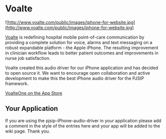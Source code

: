 # Voalte #
![http://www.voalte.com/public/images/iphone-for-website.jpg](http://www.voalte.com/public/images/iphone-for-website.jpg)

[Voalte](http://www.voalte.com) is redefining hospital mobile point-of-care communication by providing a complete solution for voice, alarms and text messaging on a robust expandable platform - the Apple iPhone. The resulting improvement in clinician workflow leads to better patient outcomes and improvements in nurse job satisfaction.

Voalte created this audio driver for our iPhone application and has decided to open source it.  We want to encourage open collaboration and active development to make this the best iPhone audio driver for the PJSIP framework.

[VoalteOne on the App Store](http://itunes.apple.com/us/app/voalte-one/id350193462?mt=8)


## Your Application ##

If you are using the pjsip-iPhone-audio-driver in your application please add a comment in the style of the entries here and your app will be added to the wiki page.  Thank you.